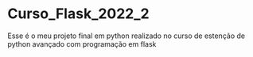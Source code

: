 # Curso_Flask_2022_2
Esse é o meu projeto final em python realizado no curso de estenção de python avançado com programação em flask 